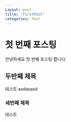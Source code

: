 ```yaml
---
Layout: post
title: "firstPost"
categories: Test
---
```


# 첫 번째 포스팅
안녕하세요
첫 번째 포스팅 합니다.


## 두반째 제목
테스트
asdasasd
### 세번째 제목
테스트



